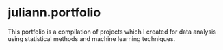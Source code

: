 # juliann.portfolio
This portfolio is a compilation of projects which I created for data analysis using statistical methods and machine learning techniques.
